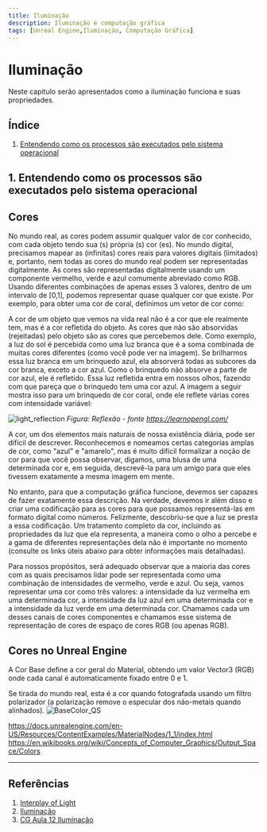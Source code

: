 ```yaml
---
title: Iluminação
description: Iluminação e computação gráfica
tags: [Unreal Engine,Iluminação, Computação Gráfica]
---
```


# Iluminação
Neste capitulo serão apresentados como a iluminação funciona e suas propriedades.

## Índice
1. [Entendendo como os processos são executados pelo sistema operacional](#1)

<a name="1"></a>
## 1. Entendendo como os processos são executados pelo sistema operacional


## Cores
No mundo real, as cores podem assumir qualquer valor de cor conhecido, com cada objeto tendo sua (s) própria (s) cor (es). No mundo digital, precisamos mapear as (infinitas) cores reais para valores digitais (limitados) e, portanto, nem todas as cores do mundo real podem ser representadas digitalmente. As cores são representadas digitalmente usando um componente vermelho, verde e azul comumente abreviado como RGB. Usando diferentes combinações de apenas esses 3 valores, dentro de um intervalo de [0,1], podemos representar quase qualquer cor que existe. Por exemplo, para obter uma cor de coral, definimos um vetor de cor como:

A cor de um objeto que vemos na vida real não é a cor que ele realmente tem, mas é a cor refletida do objeto. As cores que não são absorvidas (rejeitadas) pelo objeto são as cores que percebemos dele. Como exemplo, a luz do sol é percebida como uma luz branca que é a soma combinada de muitas cores diferentes (como você pode ver na imagem). Se brilharmos essa luz branca em um brinquedo azul, ela absorverá todas as subcores da cor branca, exceto a cor azul. Como o brinquedo não absorve a parte de cor azul, ele é refletido. Essa luz refletida entra em nossos olhos, fazendo com que pareça que o brinquedo tem uma cor azul. A imagem a seguir mostra isso para um brinquedo de cor coral, onde ele reflete várias cores com intensidade variável:

![light_reflection](https://learnopengl.com/img/lighting/light_reflection.png)
*Figura: Reflexão - fonte https://learnopengl.com/*


A cor, um dos elementos mais naturais de nossa existência diária, pode ser difícil de descrever. Reconhecemos e nomeamos certas categorias amplas de cor, como "azul" e "amarelo", mas é muito difícil formalizar a noção de cor para que você possa observar, digamos, uma blusa de uma determinada cor e, em seguida, descrevê-la para um amigo para que eles tivessem exatamente a mesma imagem em mente.

No entanto, para que a computação gráfica funcione, devemos ser capazes de fazer exatamente essa descrição. Na verdade, devemos ir além disso e criar uma codificação para as cores para que possamos representá-las em formato digital como números. Felizmente, descobriu-se que a luz se presta a essa codificação. Um tratamento completo da cor, incluindo as propriedades da luz que ela representa, a maneira como o olho a percebe e a gama de diferentes representações dela não é importante no momento (consulte os links úteis abaixo para obter informações mais detalhadas).

Para nossos propósitos, será adequado observar que a maioria das cores com as quais precisamos lidar pode ser representada como uma combinação de intensidades de vermelho, verde e azul. Ou seja, vamos representar uma cor como três valores: a intensidade da luz vermelha em uma determinada cor, a intensidade da luz azul em uma determinada cor e a intensidade da luz verde em uma determinada cor. Chamamos cada um desses canais de cores componentes e chamamos esse sistema de representação de cores de espaço de cores RGB (ou apenas RGB).

## Cores no Unreal Engine
A Cor Base define a cor geral do Material, obtendo um valor Vector3 (RGB) onde cada canal é automaticamente fixado entre 0 e 1.

Se tirada do mundo real, esta é a cor quando fotografada usando um filtro polarizador (a polarização remove o especular dos não-metais quando alinhados).
![BaseColor_QS](https://docs.unrealengine.com/Images/RenderingAndGraphics/Materials/PhysicallyBased/BaseColor_QS.webp)


https://docs.unrealengine.com/en-US/Resources/ContentExamples/MaterialNodes/1_1/index.html
https://en.wikibooks.org/wiki/Concepts_of_Computer_Graphics/Output_Space/Colors

---
## Referências
1. [Interplay of Light](https://interplayoflight.wordpress.com/2017/10/25/how-unreal-renders-a-frame-part-2/)
1. [Iluminação](https://www.inf.pucrs.br/~pinho/CG/Aulas/Iluminacao/Ilumina.html)
1. [CG Aula 12 Iluminação](http://www.ic.uff.br/~anselmo/cursos/CGI/slidesGrad/CG_aula12(iluminacao).pdf)
